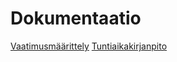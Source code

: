 # Dokumentaatio
[Vaatimusmäärittely](dokumentaatio/vaatimusmaarittely.md)
[Tuntiaikakirjanpito](dokumentaatio/tuntikirjanpito.md)